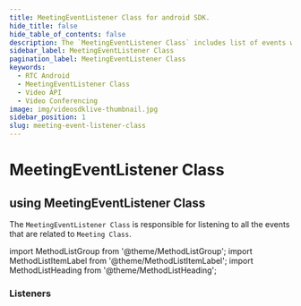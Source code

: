 ```yaml
---
title: MeetingEventListener Class for android SDK.
hide_title: false
hide_table_of_contents: false
description: The `MeetingEventListener Class` includes list of events which can be useful for the design custom user interface.
sidebar_label: MeetingEventListener Class
pagination_label: MeetingEventListener Class
keywords:
  - RTC Android
  - MeetingEventListener Class
  - Video API
  - Video Conferencing
image: img/videosdklive-thumbnail.jpg
sidebar_position: 1
slug: meeting-event-listener-class
---
```


# MeetingEventListener Class

## using MeetingEventListener Class

The `MeetingEventListener Class` is responsible for listening to all the events that are related to `Meeting Class`.

import MethodListGroup from '@theme/MethodListGroup';
import MethodListItemLabel from '@theme/MethodListItemLabel';
import MethodListHeading from '@theme/MethodListHeading';

### Listeners

<MethodListGroup>
  <MethodListItemLabel name="__listeners" >
    <MethodListGroup>
      <MethodListHeading heading="Listeners" />
      <MethodListItemLabel description={"emitted when local participant joined the meeting successfully"} name="onMeetingJoined()"  type={"void"} />
      <MethodListItemLabel description={"emitted when local participant left the meeting"} name="onMeetingLeft()"  type={"void"} />
      <MethodListItemLabel description={"emitted when new participant joined the meeting"} name="onParticipantJoined(Participant participant)"  
      type={"void"} />
      <MethodListItemLabel description={"emitted when any participant left the meeting"} name="onParticipantLeft(Participant participant)"  type={"void"} />
      <MethodListItemLabel description={"emitted when remote participant requested for entry in the meeting"} name="onEntryRequested(String id, String name)"  type={"void"} />
      <MethodListItemLabel description={"emitted when meeting host responded to participant's joining request"} 
      name="onEntryResponded(String id, String decision)"  type={"void"} />
      <MethodListItemLabel description={"emitted when any participant shared the screen"} name="onPresenterChanged(String participantId)"  type={"void"} />
      <MethodListItemLabel description={"emitted when active speaker is changed"} name="onSpeakerChanged(String participantId)"  type={"void"} />
      <MethodListItemLabel description={"emitted when the meeting's recording status changed"} name="onRecordingStateChanged(String recordingState)"  type={"void"} />
      <MethodListItemLabel description={"emitted when recording of the meeting is started successfully"} name="onRecordingStarted()"  type={"void"} />
      <MethodListItemLabel description={"emitted when recording of the meeting is stopped"} name="onRecordingStopped()"  type={"void"} />
      <MethodListItemLabel description={"emitted when the meeting's livestream status changed"} name="onLivestreamStateChanged(String livestreamState)"  type={"void"} />
      <MethodListItemLabel description={"emitted when live streaming of the meeting in social media is started successfully"} name="onLivestreamStarted()"  type={"void"} />
      <MethodListItemLabel description={"emitted when live streaming of the meeting is stopped"} name="onLivestreamStopped()"  type={"void"} />
      <MethodListItemLabel description={"emitted when remote participant asked you to toggle the Mic"} name="onMicRequested(String participantId, MicRequestListener listener)"  type={"void"} />
      <MethodListItemLabel description={"emitted when remote participant asked you to toggle the Webcam"} name="onWebcamRequested(String participantId, WebcamRequestListener listener)"  type={"void"} />
      <MethodListItemLabel description={"emitted when local participant answer/dial the phone call"} name="onExternalCallStarted()"  type={"void"} />
    </MethodListGroup>
  </MethodListItemLabel>
</MethodListGroup>
